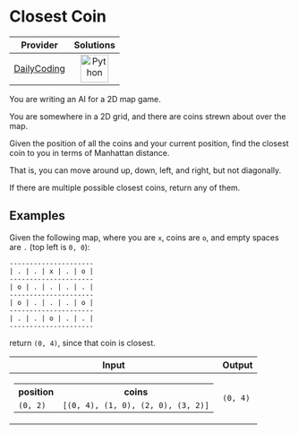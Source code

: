# Closest Coin

<!-- INFO TABLE BEGIN -->

| Provider                                              | Solutions                                                                                                                                        |
| :---------------------------------------------------: | :----------------------------------------------------------------------------------------------------------------------------------------------: |
| [DailyCoding](../../../docs/providers/DailyCoding.md) | [<img src="https://res.cloudinary.com/rascaltwo/image/upload/v1631924087/python_xzdlti.svg" alt="Python" title="Python" width="50" />](solve.py) |

<!-- INFO TABLE END -->

You are writing an AI for a 2D map game.

You are somewhere in a 2D grid, and there are coins strewn about over the map.

Given the position of all the coins and your current position, find the closest coin to you in terms of Manhattan distance.

That is, you can move around up, down, left, and right, but not diagonally.

If there are multiple possible closest coins, return any of them.

## Examples

Given the following map, where you are `x`, coins are `o`, and empty spaces are `.` (top left is `0, 0`):

    ---------------------
    | . | . | x | . | o |
    ---------------------
    | o | . | . | . | . |
    ---------------------
    | o | . | . | . | o |
    ---------------------
    | . | . | o | . | . |
    ---------------------

return `(0, 4)`, since that coin is closest.

| Input                                                                                                                        | Output   |
| ---------------------------------------------------------------------------------------------------------------------------- | -------- |
| <table><tr><th>position</th><th>coins</th></tr><tr><td>`(0, 2)`</td><td>`[(0, 4), (1, 0), (2, 0), (3, 2)]`</td></tr></table> | `(0, 4)` |
